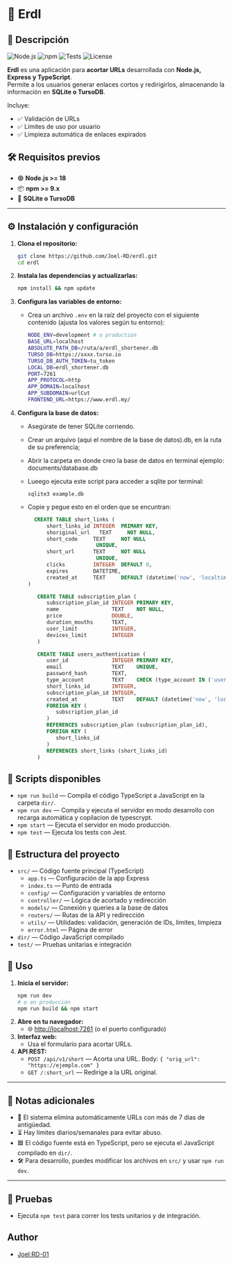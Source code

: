 # 🚀 Erdl

## 📄 Descripción

![Node.js](https://img.shields.io/badge/node-%3E%3D%2018-green)
![npm](https://img.shields.io/badge/npm-%3E%3D%209-blue)
![Tests](https://img.shields.io/badge/tests-passing-brightgreen)
![License](https://img.shields.io/badge/license-MIT-yellow)


**Erdl** es una aplicación para **acortar URLs** desarrollada con **Node.js, Express y TypeScript**.  
Permite a los usuarios generar enlaces cortos y redirigirlos, almacenando la información en **SQLite o TursoDB**.  

Incluye:
- ✅ Validación de URLs  
- ✅ Límites de uso por usuario  
- ✅ Limpieza automática de enlaces expirados  


## 🛠️ Requisitos previos

- 🟢 **Node.js >= 18**  
- 📦 **npm >= 9.x**  
- 💾 **SQLite o TursoDB**  

---

## ⚙️ Instalación y configuración

1. **Clona el repositorio:**
   ```sh
   git clone https://github.com/Joel-RD/erdl.git
   cd erdl

2. **Instala las dependencias y actualizarlas:**

   ```sh
   npm install && npm update
   ```

3. **Configura las variables de entorno:**

   - Crea un archivo `.env` en la raíz del proyecto con el siguiente contenido (ajusta los valores según tu entorno):
     ```bash
     NODE_ENV=development # o production
     BASE_URL=localhost
     ABSOLUTE_PATH_DB=/ruta/a/erdl_shortener.db
     TURSO_DB=https://xxxx.turso.io
     TURSO_DB_AUTH_TOKEN=tu_token
     LOCAL_DB=erdl_shortener.db
     PORT=7261
     APP_PROTOCOL=http
     APP_DOMAIN=localhost
     APP_SUBDOMAIN=urlCut
     FRONTEND_URL=https://www.erdl.my/
     ```

4. **Configura la base de datos:**
   - Asegúrate de tener SQLite corriendo.
   - Crear un arquivo (aqui el nombre de la base de datos).db, en la ruta de su preferencia;
   - Abrir la carpeta en donde creo la base de datos en terminal ejemplo: documents/database.db
   - Lueego ejecuta este script para acceder a sqlite por terminal:
     ```
     sqlite3 example.db
     ```
   - Copie y pegue esto en el orden que se encuntran:
      ```sql
        CREATE TABLE short_links (
            short_links_id INTEGER  PRIMARY KEY,
            shoriginal_url   TEXT     NOT NULL,
            short_code     TEXT     NOT NULL
                            UNIQUE,
            short_url      TEXT     NOT NULL
                            UNIQUE,
            clicks         INTEGER  DEFAULT 0,
            expires        DATETIME,
            created_at     TEXT     DEFAULT (datetime('now', 'localtime') ) 
      )
      ```

      ```sql
         CREATE TABLE subscription_plan (
            subscription_plan_id INTEGER PRIMARY KEY,
            name                 TEXT    NOT NULL,
            price                DOUBLE,
            duration_mouths      TEXT,
            user_limit           INTEGER,
            devices_limit        INTEGER
         )
      ```

      ```sql
         CREATE TABLE users_authentication (
            user_id              INTEGER PRIMARY KEY,
            email                TEXT    UNIQUE,
            password_hash        TEXT,
            type_account         TEXT    CHECK (type_account IN ('user', 'admin') ),
            short_links_id       INTEGER,
            subscription_plan_id INTEGER,
            created_at           TEXT    DEFAULT (datetime('now', 'localtime') ),
            FOREIGN KEY (
               subscription_plan_id
            )
            REFERENCES subscription_plan (subscription_plan_id),
            FOREIGN KEY (
               short_links_id
            )
            REFERENCES short_links (short_links_id) 
         )
      ```




## 📜 Scripts disponibles

- `npm run build` — Compila el código TypeScript a JavaScript en la carpeta `dir/`.
- `npm run dev` — Compila y ejecuta el servidor en modo desarrollo con recarga automática y copilacion de typescrypt.
- `npm start` — Ejecuta el servidor en modo producción.
- `npm test` — Ejecuta los tests con Jest.

## 📁 Estructura del proyecto

- `src/` — Código fuente principal (TypeScript)
  - `app.ts` — Configuración de la app Express
  - `index.ts` — Punto de entrada
  - `config/` — Configuración y variables de entorno
  - `controller/` — Lógica de acortado y redirección
  - `models/` — Conexión y queries a la base de datos
  - `routers/` — Rutas de la API y redirección
  - `utils/` — Utilidades: validación, generación de IDs, límites, limpieza
  - `error.html` — Página de error
- `dir/` — Código JavaScript compilado
- `test/` — Pruebas unitarias e integración

## 🚦 Uso

1. **Inicia el servidor:**
   ```sh
   npm run dev
   # o en producción
   npm run build && npm start
   ```
2. **Abre en tu navegador:**
   - 🌐 [http://localhost:7261](http://localhost:7261) (o el puerto configurado)
3. **Interfaz web:**
   - Usa el formulario para acortar URLs.
4. **API REST:**
   - `POST /api/v1/short` — Acorta una URL. Body: `{ "orig_url": "https://ejemplo.com" }`
   - `GET /:short_url` — Redirige a la URL original.

---

## 📝 Notas adicionales

- 🧹 El sistema elimina automáticamente URLs con más de 7 días de antigüedad.
- ⏳ Hay límites diarios/semanales para evitar abuso.
- 🟦 El código fuente está en TypeScript, pero se ejecuta el JavaScript compilado en `dir/`.
- 🛠️ Para desarrollo, puedes modificar los archivos en `src/` y usar `npm run dev`.

---

## 🧪 Pruebas

- Ejecuta `npm test` para correr los tests unitarios y de integración.

## Author

- [Joel:RD-01](https://github.com/Joel-RD)